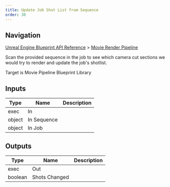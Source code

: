 ```yaml
---
title: Update Job Shot List from Sequence
order: 30
---
```

## Navigation

[Unreal Engine Blueprint API Reference](https://dev.epicgames.com/documentation/en-us/unreal-engine/BlueprintAPI) > [Movie Render Pipeline](https://dev.epicgames.com/documentation/en-us/unreal-engine/BlueprintAPI/MovieRenderPipeline)

Scan the provided sequence in the job to see which camera cut sections we would try to render and update the job's shotlist.

Target is Movie Pipeline Blueprint Library

## Inputs

| Type | Name | Description |
| --- | --- | --- |
| exec | In |  |
| object | In Sequence |  |
| object | In Job |  |

## Outputs

| Type | Name | Description |
| --- | --- | --- |
| exec | Out |  |
| boolean | Shots Changed |  |
